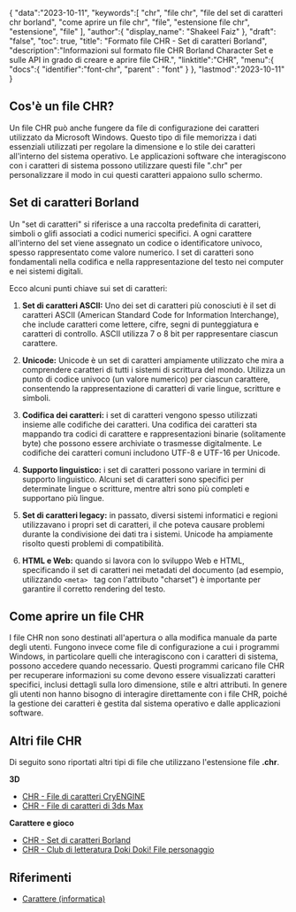{
"data":"2023-10-11",
   "keywords":[
"chr",
"file chr",
"file del set di caratteri chr borland",
"come aprire un file chr",
"file",
"estensione file chr",
"estensione",
"file"
],
   "author":{
"display_name": "Shakeel Faiz"
},
"draft": "false",
"toc": true,
"title": "Formato file CHR - Set di caratteri Borland",
   "description":"Informazioni sul formato file CHR Borland Character Set e sulle API in grado di creare e aprire file CHR.",
"linktitle":"CHR",
   "menu":{
      "docs":{
         "identifier":"font-chr",
"parent" : "font"
}
},
"lastmod":"2023-10-11"
}

## Cos'è un file CHR?

Un file CHR può anche fungere da file di configurazione dei caratteri utilizzato da Microsoft Windows. Questo tipo di file memorizza i dati essenziali utilizzati per regolare la dimensione e lo stile dei caratteri all'interno del sistema operativo. Le applicazioni software che interagiscono con i caratteri di sistema possono utilizzare questi file ".chr" per personalizzare il modo in cui questi caratteri appaiono sullo schermo.

## Set di caratteri Borland

Un "set di caratteri" si riferisce a una raccolta predefinita di caratteri, simboli o glifi associati a codici numerici specifici. A ogni carattere all'interno del set viene assegnato un codice o identificatore univoco, spesso rappresentato come valore numerico. I set di caratteri sono fondamentali nella codifica e nella rappresentazione del testo nei computer e nei sistemi digitali.

Ecco alcuni punti chiave sui set di caratteri:

1. **Set di caratteri ASCII:** Uno dei set di caratteri più conosciuti è il set di caratteri ASCII (American Standard Code for Information Interchange), che include caratteri come lettere, cifre, segni di punteggiatura e caratteri di controllo. ASCII utilizza 7 o 8 bit per rappresentare ciascun carattere.
    





2. **Unicode:** Unicode è un set di caratteri ampiamente utilizzato che mira a comprendere caratteri di tutti i sistemi di scrittura del mondo. Utilizza un punto di codice univoco (un valore numerico) per ciascun carattere, consentendo la rappresentazione di caratteri di varie lingue, scritture e simboli.
    





3. **Codifica dei caratteri:** i set di caratteri vengono spesso utilizzati insieme alle codifiche dei caratteri. Una codifica dei caratteri sta mappando tra codici di carattere e rappresentazioni binarie (solitamente byte) che possono essere archiviate o trasmesse digitalmente. Le codifiche dei caratteri comuni includono UTF-8 e UTF-16 per Unicode.
    





4. **Supporto linguistico:** i set di caratteri possono variare in termini di supporto linguistico. Alcuni set di caratteri sono specifici per determinate lingue o scritture, mentre altri sono più completi e supportano più lingue.
    





5. **Set di caratteri legacy:** in passato, diversi sistemi informatici e regioni utilizzavano i propri set di caratteri, il che poteva causare problemi durante la condivisione dei dati tra i sistemi. Unicode ha ampiamente risolto questi problemi di compatibilità.
    





6. **HTML e Web:** quando si lavora con lo sviluppo Web e HTML, specificando il set di caratteri nei metadati del documento (ad esempio, utilizzando `<meta> ` tag con l'attributo "charset") è importante per garantire il corretto rendering del testo.

## Come aprire un file CHR

I file CHR non sono destinati all'apertura o alla modifica manuale da parte degli utenti. Fungono invece come file di configurazione a cui i programmi Windows, in particolare quelli che interagiscono con i caratteri di sistema, possono accedere quando necessario. Questi programmi caricano file CHR per recuperare informazioni su come devono essere visualizzati caratteri specifici, inclusi dettagli sulla loro dimensione, stile e altri attributi. In genere gli utenti non hanno bisogno di interagire direttamente con i file CHR, poiché la gestione dei caratteri è gestita dal sistema operativo e dalle applicazioni software.

## Altri file CHR

Di seguito sono riportati altri tipi di file che utilizzano l'estensione file **.chr**.

**3D**
- [CHR - File di caratteri CryENGINE](/it/3d/chr-cryengine/)
- [CHR - File di caratteri di 3ds Max](/it/3d/chr-3ds/)

**Carattere e gioco**
- [CHR - Set di caratteri Borland](/it/font/chr/)
- [CHR - Club di letteratura Doki Doki! File personaggio](/it/game/chr-doki/)

## Riferimenti
- [Carattere (informatica)](https://en.wikipedia.org/wiki/Character_(computing))

